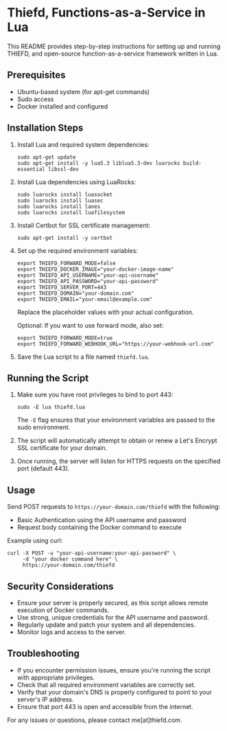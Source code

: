 # Thiefd, Functions-as-a-Service in Lua

This README provides step-by-step instructions for setting up and running THIEFD, and open-source function-as-a-service framework written in Lua.

## Prerequisites

- Ubuntu-based system (for apt-get commands)
- Sudo access
- Docker installed and configured

## Installation Steps

1. Install Lua and required system dependencies:

   ```
   sudo apt-get update
   sudo apt-get install -y lua5.3 liblua5.3-dev luarocks build-essential libssl-dev
   ```

2. Install Lua dependencies using LuaRocks:

   ```
   sudo luarocks install luasocket
   sudo luarocks install luasec
   sudo luarocks install lanes
   sudo luarocks install luafilesystem
   ```

3. Install Certbot for SSL certificate management:

   ```
   sudo apt-get install -y certbot
   ```

4. Set up the required environment variables:

   ```
   export THIEFD_FORWARD_MODE=false
   export THIEFD_DOCKER_IMAGE="your-docker-image-name"
   export THIEFD_API_USERNAME="your-api-username"
   export THIEFD_API_PASSWORD="your-api-password"
   export THIEFD_SERVER_PORT=443
   export THIEFD_DOMAIN="your-domain.com"
   export THIEFD_EMAIL="your-email@example.com"
   ```

   Replace the placeholder values with your actual configuration.

   Optional: If you want to use forward mode, also set:
   ```
   export THIEFD_FORWARD_MODE=true
   export THIEFD_FORWARD_WEBHOOK_URL="https://your-webhook-url.com"
   ```

5. Save the Lua script to a file named `thiefd.lua`.

## Running the Script

1. Make sure you have root privileges to bind to port 443:

   ```
   sudo -E lua thiefd.lua
   ```

   The `-E` flag ensures that your environment variables are passed to the sudo environment.

2. The script will automatically attempt to obtain or renew a Let's Encrypt SSL certificate for your domain.

3. Once running, the server will listen for HTTPS requests on the specified port (default 443).

## Usage

Send POST requests to `https://your-domain.com/thiefd` with the following:

- Basic Authentication using the API username and password
- Request body containing the Docker command to execute

Example using curl:

```
curl -X POST -u "your-api-username:your-api-password" \
     -d "your docker command here" \
     https://your-domain.com/thiefd
```

## Security Considerations

- Ensure your server is properly secured, as this script allows remote execution of Docker commands.
- Use strong, unique credentials for the API username and password.
- Regularly update and patch your system and all dependencies.
- Monitor logs and access to the server.

## Troubleshooting

- If you encounter permission issues, ensure you're running the script with appropriate privileges.
- Check that all required environment variables are correctly set.
- Verify that your domain's DNS is properly configured to point to your server's IP address.
- Ensure that port 443 is open and accessible from the internet.

For any issues or questions, please contact me[at]thiefd.com.
